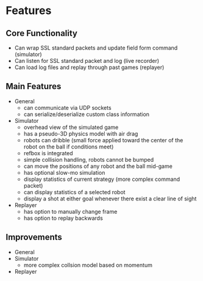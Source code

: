 Features
========

Core Functionality
------------------
+ Can wrap SSL standard packets and update field form command (simulator)
+ Can listen for SSL standard packet and log (live recorder)
+ Can load log files and replay through past games (replayer)

Main Features
-------------
+ General
    + can communicate via UDP sockets
    + can serialize/deserialize custom class information
+ Simulator
    + overhead view of the simulated game
    + has a pseudo-3D physics model with air drag
    + robots can dribble (small force applied toward the center of the robot on the ball if conditions meet)
    + refbox is integrated
    + simple collision handling, robots cannot be bumped
    + can move the positions of any robot and the ball mid-game
    + has optional slow-mo simulation
    + display statistics of current strategy (more complex command packet)
    + can display statistics of a selected robot
    + display a shot at either goal whenever there exist a clear line of sight
+ Replayer
    + has option to manually change frame
    + has option to replay backwards

Improvements
------------
+ General
+ Simulator
    + more complex collsion model based on momentum
+ Replayer
